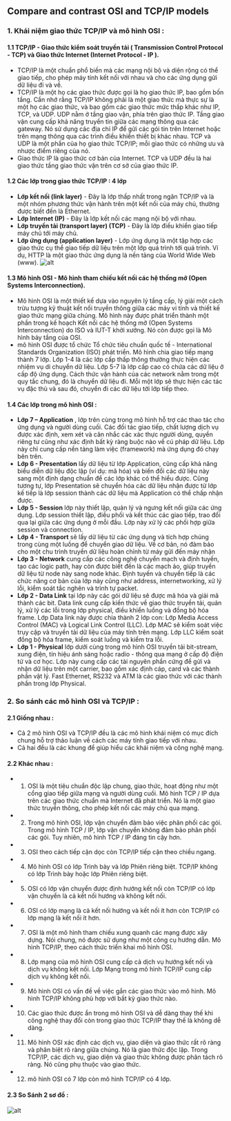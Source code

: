 ﻿## Compare and contrast OSI and TCP/IP models

### 1. Khái niệm giao thức TCP/IP và mô hình OSI :
#### 1.1 **TCP/IP** - Giao thức kiểm soát truyền tải ( Transmission Control Protocol - TCP) và Giao thức Internet (Internet Protocol - IP ). 
- TCP/IP là một chuẩn phổ biến mà các mạng nội bộ và diện rộng có thể giao tiếp, cho phép máy tính kết nối với nhau và cho các ứng dụng gửi dữ liệu đi và về.
- TCP/IP là một họ các giao thức được gọi là họ giao thức IP, bao gồm bốn tầng. Cần nhớ rằng TCP/IP không phải là một giao thức mà thực sự là một họ các giao thức, và bao gồm các giao thức mức thấp khác như IP, TCP, và UDP. UDP nằm ở tầng giao vận, phía trên giao thức IP. Tầng giao vận cung cấp khả năng truyền tin giữa các mạng thông qua các gateway. Nó sử dụng các địa chỉ IP để gửi các gói tin trên Internet hoặc trên mạng thông qua các trình điều khiển thiết bị khác nhau. TCP và UDP là một phần của họ giao thức TCP/IP; mỗi giao thức có những ưu và nhược điểm riêng của nó.
- Giao thức IP là giao thức cơ bản của Internet. TCP và UDP đều là hai giao thức tầng giao thức vận trên cơ sở của giao thức IP.
#### 1.2 Các lớp trong giao thức TCP/IP : 4 lớp
- **Lớp kết nối (link layer)** - Đây là lớp thấp nhất trong ngăn TCP/IP và là một nhóm phương thức vận hành trên một kết nối của máy chủ, thường được biết đến là Ethernet.
- **Lớp Internet (IP)** - Đây là lớp kết nối các mạng nội bộ với nhau.
- **Lớp truyền tải (transport layer) (TCP)** - Đây là lớp điều khiển giao tiếp máy chủ tới máy chủ.
- **Lớp ứng dụng (application layer)** - Lớp ứng dụng là một tập hợp các giao thức cụ thể giao tiếp dữ liệu trên một lớp quá trình tới quá trình. Ví dụ, HTTP là một giao thức ứng dụng là nền tảng của World Wide Web (www).
![alt](https://i.imgur.com/eHHyvPP.gif)
#### 1.3 Mô hình OSI - Mô hình tham chiếu kết nối các hệ thống mở (Open Systems Interconnection).
- Mô hình OSI là một thiết kế dựa vào nguyên lý tầng cấp, lý giải một cách trừu tượng kỹ thuật kết nối truyền thông giữa các máy vi tính và thiết kế giao thức mạng giữa chúng. Mô hình này được phát triển thành một phần trong kế hoạch Kết nối các hệ thống mở (Open Systems Interconnection) do ISO và IUT-T khởi xướng. Nó còn được gọi là Mô hình bảy tầng của OSI.
- mô hình OSI được tổ chức Tổ chức tiêu chuẩn quốc tế - International Standards Organization (ISO) phát triển. Mô hình chia giao tiếp mạng thành 7 lớp. Lớp 1-4 là các lớp cấp thấp thông thường thực hiện các nhiệm vụ di chuyển dữ liệu. Lớp 5-7 là lớp cấp cao có chứa các dữ liệu ở cấp độ ứng dụng. Cách thức vận hành của các network nằm trong một quy tắc chung, đó là chuyển dữ liệu đi. Mỗi một lớp sẽ thực hiện các tác vụ đặc thù và sau đó, chuyển đi các dữ liệu tới lớp tiếp theo.
#### 1.4 Các lớp trong mô hình OSI :
- **Lớp 7 – Application** , lớp trên cùng trong mô hình hỗ trợ các thao tác cho ứng dụng và người dùng cuối. Các đối tác giao tiếp, chất lượng dịch vụ được xác định, xem xét và cân nhắc các xác thực người dùng, quyền riêng tư cũng như xác định bất kỳ ràng buộc nào về cú pháp dữ liệu. Lớp này chỉ cung cấp nền tảng làm việc (framework) mà ứng dụng đó chạy bên trên.
- **Lớp 6 - Presentation** lấy dữ liệu từ lớp Application, cũng cấp khả năng biểu diễn dữ liệu độc lập (ví dụ: mã hóa) và biến đổi các dữ liệu này sang một định dạng chuẩn để các lớp khác có thể hiểu được. Cũng tương tự, lớp Presentation sẽ chuyển hóa các dữ liệu nhận được từ lớp kế tiếp là lớp session thành các dữ liệu mà Application có thể chấp nhận được.
- **Lớp 5 - Session** lớp này thiết lập, quản lý và ngưng kết nối giữa các ứng dụng. Lớp session thiết lập, điều phối và kết thúc các giao tiếp, trao đổi qua lại giữa các ứng dụng ở mỗi đầu. Lớp này xử lý các phối hợp giữa session và connection.
- **Lớp 4 - Transport** sẽ lấy dữ liệu từ các ứng dụng và tích hợp chúng trong cùng một luồng để chuyển giao dữ liệu. Về cơ bản, nó đảm bảo cho một chu trình truyền dữ liệu hoàn chỉnh từ máy gửi đến máy nhận
- **Lớp 3 - Network** cung cấp các công nghệ chuyển mạch và định tuyến, tạo các logic path, hay còn được biết đến là các mạch ảo, giúp truyền dữ liệu từ node này sang node khác. Định tuyến và chuyển tiếp là các chức năng cơ bản của lớp này cũng như address, internetworking, xử lý lỗi, kiểm soát tắc nghẽn và trình tự packet.
- **Lớp 2 - Data Link** tại lớp này các gói dữ liệu sẽ được mã hóa và giải mã thành các bit. Data link cung cấp kiến thức về giao thức truyền tải, quản lý, xử lý các lỗi trong lớp physical, điều khiển luồng và đồng bộ hóa frame. Lớp Data link này được chia thành 2 lớp con: Lớp Media Access Control (MAC) và Logical Link Control (LLC). Lớp MAC sẽ kiểm soát việc truy cập và truyền tải dữ liệu của máy tính trên mạng. Lớp LLC kiểm soát đồng bộ hóa frame, kiểm soát luồng và kiểm tra lỗi.
- **Lớp 1 - Physical** lớp dưới cùng trong mô hình OSI truyền tải bit-stream, xung điện, tín hiệu ánh sáng hoặc radio - thông qua mạng ở cấp độ điện tử và cơ học. Lớp này cung cấp các tài nguyên phần cứng để gửi và nhận dữ liệu trên một carrier, bao gồm xác định cáp, card và các thành phần vật lý. Fast Ethernet, RS232 và ATM là các giao thức với các thành phần trong lớp Physical.

### 2. So sánh các mô hình OSI và TCP/IP :
#### 2.1 Giống nhau :
- Cả 2 mô hình OSI và TCP/IP đều là các mô hình khái niệm có mục đích chung hỗ trợ thảo luận về cách các máy tính giao tiếp với nhau.
- Cả hai đều là các khung để giúp hiểu các khái niệm và công nghệ mạng.
#### 2.2 Khác nhau :
- 1. OSI là một tiêu chuẩn độc lập chung, giao thức, hoạt động như một cổng giao tiếp giữa mạng và người dùng cuối. Mô hình TCP / IP dựa trên các giao thức chuẩn mà Internet đã phát triển. Nó là một giao thức truyền thông, cho phép kết nối các máy chủ qua mạng.
- 2. Trong mô hình OSI, lớp vận chuyển đảm bảo việc phân phối các gói. Trong mô hình TCP / IP, lớp vận chuyển không đảm bảo phân phối các gói. Tuy nhiên, mô hình TCP / IP đáng tin cậy hơn.
- 3. OSI theo cách tiếp cận dọc còn TCP/IP tiếp cận theo chiều ngang.
- 4. Mô hình OSI có lớp Trình bày và lớp Phiên riêng biệt. TCP/IP không có lớp Trình bày hoặc lớp Phiên riêng biệt.
- 5. OSI có lớp vận chuyển được định hướng kết nối còn TCP/IP có lớp vận chuyển là cả kết nối hướng và không kết nối.
- 6. OSI có lớp mạng là cả kết nối hướng và kết nối ít hơn còn TCP/IP có lớp mạng là kết nối ít hơn.
- 7. OSI là một mô hình tham chiếu xung quanh các mạng được xây dựng. Nói chung, nó được sử dụng như một công cụ hướng dẫn. Mô hình TCP/IP, theo cách thức triển khai mô hình OSI.
- 8. Lớp mạng của mô hình OSI cung cấp cả dịch vụ hướng kết nối và dịch vụ không kết nối. Lớp Mạng trong mô hình TCP/IP cung cấp dịch vụ không kết nối.
- 9. Mô hình OSI có vấn đề về việc gắn các giao thức vào mô hình. Mô hình TCP/IP không phù hợp với bất kỳ giao thức nào.
- 10. Các giao thức được ẩn trong mô hình OSI và dễ dàng thay thế khi công nghệ thay đổi còn trong giao thức TCP/IP thay thế là không dễ dàng.
- 11. Mô hình OSI xác định các dịch vụ, giao diện và giao thức rất rõ ràng và phân biệt rõ ràng giữa chúng. Nó là giao thức độc lập. Trong TCP/IP, các dịch vụ, giao diện và giao thức không được phân tách rõ ràng. Nó cũng phụ thuộc vào giao thức.
- 12. mô hình OSI có 7 lớp còn mô hình TCP/IP có 4 lớp.
#### 2.3 So Sánh 2 sơ đồ :
![alt](https://i.imgur.com/90NbNhk.png)
